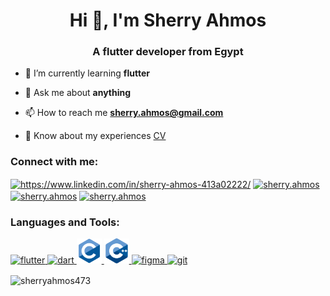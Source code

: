 <h1 align="center">Hi 👋, I'm Sherry Ahmos</h1>
<h3 align="center">A flutter developer from Egypt</h3>

- 🌱 I’m currently learning **flutter**

- 💬 Ask me about **anything**

- 📫 How to reach me **sherry.ahmos@gmail.com**

- 📄 Know about my experiences [CV]([https://drive.google.com/file/d/1VGHjaIjBKUkcT3dsIcbEoBy1K-SFFD0z/view?usp=sharing](https://drive.google.com/file/d/1e0pWaCArFSTvH49g3qqpyMsb1aWZKuvs/view?usp=drive_link))

<h3 align="left">Connect with me:</h3>
<p align="left">
<a href="https://linkedin.com/in/https://www.linkedin.com/in/sherry-ahmos-413a02222/" target="blank"><img align="center" src="https://raw.githubusercontent.com/rahuldkjain/github-profile-readme-generator/master/src/images/icons/Social/linked-in-alt.svg" alt="https://www.linkedin.com/in/sherry-ahmos-413a02222/" height="30" width="40" /></a>
<a href="https://fb.com/sherry.ahmos" target="blank"><img align="center" src="https://raw.githubusercontent.com/rahuldkjain/github-profile-readme-generator/master/src/images/icons/Social/facebook.svg" alt="sherry.ahmos" height="30" width="40" /></a>
<a href="https://instagram.com/sherry.ahmos" target="blank"><img align="center" src="https://raw.githubusercontent.com/rahuldkjain/github-profile-readme-generator/master/src/images/icons/Social/instagram.svg" alt="sherry.ahmos" height="30" width="40" /></a>
<a href="https://codeforces.com/profile/sherry.ahmos" target="blank"><img align="center" src="https://raw.githubusercontent.com/rahuldkjain/github-profile-readme-generator/master/src/images/icons/Social/codeforces.svg" alt="sherry.ahmos" height="30" width="40" /></a>
</p>

<h3 align="left">Languages and Tools:</h3>
<p align="left"> <a href="https://flutter.dev" target="_blank" rel="noreferrer"> <img src="https://www.vectorlogo.zone/logos/flutterio/flutterio-icon.svg" alt="flutter" width="40" height="40"/> </a> <a href="https://dart.dev" target="_blank" rel="noreferrer"> <img src="https://www.vectorlogo.zone/logos/dartlang/dartlang-icon.svg" alt="dart" width="40" height="40"/> </a><a href="https://www.cprogramming.com/" target="_blank" rel="noreferrer"> <img src="https://raw.githubusercontent.com/devicons/devicon/master/icons/c/c-original.svg" alt="c" width="40" height="40"/> </a> <a href="https://www.w3schools.com/cpp/" target="_blank" rel="noreferrer"> <img src="https://raw.githubusercontent.com/devicons/devicon/master/icons/cplusplus/cplusplus-original.svg" alt="cplusplus" width="40" height="40"/> </a>  <a href="https://www.figma.com/" target="_blank" rel="noreferrer"> <img src="https://www.vectorlogo.zone/logos/figma/figma-icon.svg" alt="figma" width="40" height="40"/> </a> <a href="https://git-scm.com/" target="_blank" rel="noreferrer"> <img src="https://www.vectorlogo.zone/logos/git-scm/git-scm-icon.svg" alt="git" width="40" height="40"/> </a> </p>

<p><img align="center" src="https://github-readme-stats.vercel.app/api/top-langs?username=sherryahmos473&show_icons=true&locale=en&layout=compact" alt="sherryahmos473" /></p>
